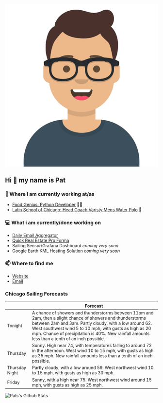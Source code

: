 [![Social banner for p-j-falconer](https://raw.githubusercontent.com/P-J-FALCONER/P-J-FALCONER/master/assets/avataaars.svg)](https://patfalconer.com/)
## Hi :wave: my name is Pat

### 💼 Where I am currently working at/as
- [Food Genius: Python Developer](https://getfoodgenius.com/) 🍔🐍
- [Latin School of Chicago: Head Coach Varisty Mens Water Polo](https://www.latinschool.org/) 🤽


### 💻 What i am currently/done working on
 - [Daily Email Aggregator](https://github.com/P-J-FALCONER/dott_daily_mail)
 - [Quick Real Estate Pro Forma](https://github.com/P-J-FALCONER/henry)
 - Sailing Sensor/Grafana Dashboard *coming very soon*
 - Google Earth KML Hosting Solution *coming very soon*

### 📫 Where to find me
 - [Website](https://patfalconer.com/)
 - [Email](mailto:patrick.j.falconer@gmail.com)


### Chicago Sailing Forecasts
|   | Forecast  |
|---|---|
| Tonight | A chance of showers and thunderstorms between 11pm and 2am, then a slight chance of showers and thunderstorms between 2am and 3am. Partly cloudy, with a low around 62. West southwest wind 5 to 10 mph, with gusts as high as 20 mph. Chance of precipitation is 40%. New rainfall amounts less than a tenth of an inch possible. |
| Thursday | Sunny. High near 74, with temperatures falling to around 72 in the afternoon. West wind 10 to 15 mph, with gusts as high as 35 mph. New rainfall amounts less than a tenth of an inch possible. |
| Thursday Night | Partly cloudy, with a low around 59. West northwest wind 10 to 15 mph, with gusts as high as 30 mph. |
| Friday | Sunny, with a high near 75. West northwest wind around 15 mph, with gusts as high as 25 mph. |

![Pats's Github Stats](https://github-readme-stats.vercel.app/api?username=p-j-falconer&show_icons=true&theme=radical)
